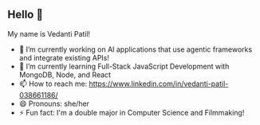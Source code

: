 ## Hello 👋

My name is Vedanti Patil!
- 🔭 I’m currently working on AI applications that use agentic frameworks and integrate existing APIs!
- 🌱 I’m currently learning Full-Stack JavaScript Development with MongoDB, Node, and React 
- 📫 How to reach me: https://www.linkedin.com/in/vedanti-patil-038661186/
- 😄 Pronouns: she/her
- ⚡ Fun fact: I'm a double major in Computer Science and Filmmaking!


<!--
**VedantiPat/VedantiPat** is a ✨ _special_ ✨ repository because its `README.md` (this file) appears on your GitHub profile.

Here are some ideas to get you started:

- 🔭 I’m currently working on ...
- 🌱 I’m currently learning ...
- 👯 I’m looking to collaborate on ...
- 🤔 I’m looking for help with ...
- 💬 Ask me about ...
- 📫 How to reach me: ...
- 😄 Pronouns: ...
- ⚡ Fun fact: ...
-->
